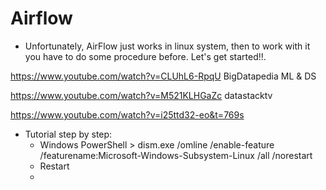 # Airflow

- Unfortunately, AirFlow just works in linux system, then to work with it you have to do some procedure before. Let's get started!!.

https://www.youtube.com/watch?v=CLUhL6-RpqU BigDatapedia ML & DS

https://www.youtube.com/watch?v=M521KLHGaZc datastacktv

https://www.youtube.com/watch?v=i25ttd32-eo&t=769s


- Tutorial step by step:
  - Windows PowerShell > dism.exe /omline /enable-feature /featurename:Microsoft-Windows-Subsystem-Linux /all /norestart
  - Restart
  - 



